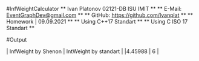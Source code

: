 #InfWeightCalculator
** Ivan Platonov 02121-DB ISU IMIT **
** E-Mail: EventGraphDev@gmail.com **
** GitHub: https://github.com/Ivanplat **
** Homework | 09.09.2021 **
** Using C++17 Standart **
** Using C ISO 17 Standart **

#Output

| InfWeight by Shenon | IntWeight by standart |
|4.45988              | 6                     |
